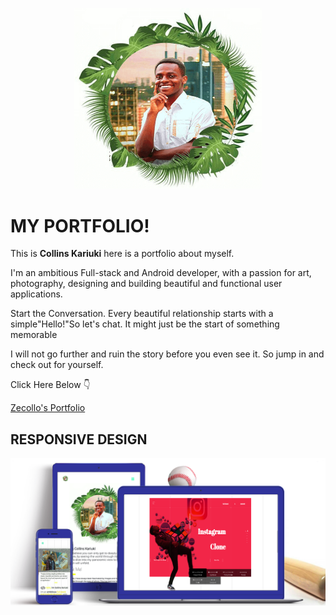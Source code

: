 <p align="center">
<img align="centre" width="300" src="images/imageslider/collins-logo.png" alt="main image" />
<p>

# MY PORTFOLIO!

This is **Collins Kariuki** here is a portfolio about myself. 

I'm an ambitious Full-stack and Android developer, with a passion for art, photography, designing and building beautiful and functional user applications.

Start the Conversation. Every beautiful relationship starts with a simple"Hello!"So let's chat. It might just be the start of something memorable

I will not go further and ruin the story before you even see it. So jump in and check out for yourself.

Click Here Below :point_down:

[Zecollo's Portfolio](https://zecollokaris.github.io)  

## RESPONSIVE DESIGN

<p align="center">
<img align="centre" src="Spec.md/Website.png" alt="Website device" />
<p>